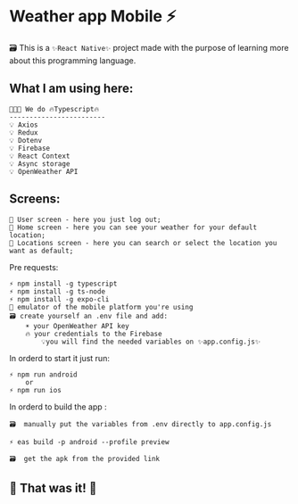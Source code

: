 # Weather app Mobile ⚡

🗃️ This is a `✨React Native✨` project made with the purpose of learning more about this programming language.

## What I am using here:

```
🧑🏻‍💻 We do 🔥Typescript🔥
------------------------
💡 Axios
💡 Redux
💡 Dotenv
💡 Firebase
💡 React Context
💡 Async storage
💡 OpenWeather API
```

## Screens:

```
📱 User screen - here you just log out;
📱 Home screen - here you can see your weather for your default location;
📱 Locations screen - here you can search or select the location you want as default;
```

Pre requests:

```
⚡ npm install -g typescript
⚡ npm install -g ts-node
⚡ npm install -g expo-cli
📱 emulator of the mobile platform you're using
🗃️ create yourself an .env file and add:
    ☀️ your OpenWeather API key
    🔥 your credentials to the Firebase
        💡you will find the needed variables on ✨app.config.js✨
```

In orderd to start it just run:

```
⚡ npm run android
    or
⚡ npm run ios
```

In orderd to build the app :

```
🗃️  manually put the variables from .env directly to app.config.js

⚡ eas build -p android --profile preview

🗃️  get the apk from the provided link
```

## 🏁 That was it! 🎉
